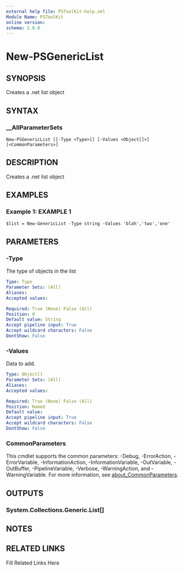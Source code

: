 ```yaml
---
external help file: PSToolKit-help.xml
Module Name: PSToolKit
online version: 
schema: 2.0.0
---
```


# New-PSGenericList

## SYNOPSIS

Creates a .net list object

## SYNTAX

### __AllParameterSets

```
New-PSGenericList [[-Type <Type>]] [-Values <Object[]>] [<CommonParameters>]
```

## DESCRIPTION

Creates a .net list object


## EXAMPLES

### Example 1: EXAMPLE 1

```
$list = New-GenericList -Type string -Values 'blah','two','one'
```








## PARAMETERS

### -Type

The type of objects in the list

```yaml
Type: Type
Parameter Sets: (All)
Aliases: 
Accepted values: 

Required: True (None) False (All)
Position: 0
Default value: String
Accept pipeline input: True
Accept wildcard characters: False
DontShow: False
```

### -Values

Data to add.

```yaml
Type: Object[]
Parameter Sets: (All)
Aliases: 
Accepted values: 

Required: True (None) False (All)
Position: Named
Default value: 
Accept pipeline input: True
Accept wildcard characters: False
DontShow: False
```


### CommonParameters

This cmdlet supports the common parameters: -Debug, -ErrorAction, -ErrorVariable, -InformationAction, -InformationVariable, -OutVariable, -OutBuffer, -PipelineVariable, -Verbose, -WarningAction, and -WarningVariable. For more information, see [about_CommonParameters](http://go.microsoft.com/fwlink/?LinkID=113216).

## OUTPUTS

### System.Collections.Generic.List[<type>]


## NOTES



## RELATED LINKS

Fill Related Links Here

